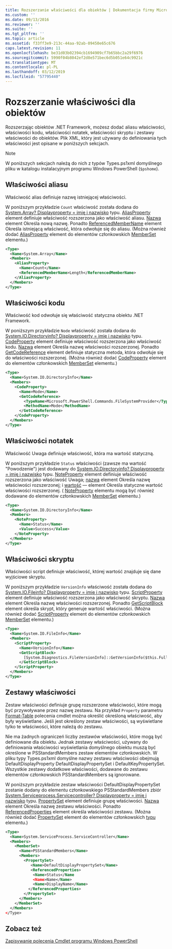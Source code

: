 ```yaml
---
title: Rozszerzanie właściwości dla obiektów | Dokumentacja firmy Microsoft
ms.custom: ''
ms.date: 09/13/2016
ms.reviewer: ''
ms.suite: ''
ms.tgt_pltfrm: ''
ms.topic: article
ms.assetid: f33ff3e9-213c-44aa-92ab-09450e65c676
caps.latest.revision: 11
ms.openlocfilehash: be31d03b02394cb1694909cf7b65bbc2a29f6976
ms.sourcegitcommit: 5990f04b8042ef2d8e571bec6d5b051e64c9921c
ms.translationtype: MT
ms.contentlocale: pl-PL
ms.lasthandoff: 03/12/2019
ms.locfileid: "57795440"
---
```

# <a name="extending-properties-for-objects"></a>Rozszerzanie właściwości dla obiektów

Rozszerzając obiektów .NET Framework, możesz dodać aliasu właściwości, właściwości kodu, właściwości notatek, właściwości skryptu i zestawy właściwości do obiektów. Plik XML, który jest używany do definiowania tych właściwości jest opisane w poniższych sekcjach.

> [!NOTE]
> W poniższych sekcjach należą do nich z typów Types.ps1xml domyślnego pliku w katalogu instalacyjnym programu Windows PowerShell (`$pshome`).

## <a name="alias-properties"></a>Właściwości aliasu

Właściwość alias definiuje nazwę istniejącej właściwości.

W poniższym przykładzie `Count` właściwość została dodana do [System.Array? Displayproperty = imię i nazwisko](/dotnet/api/System.Array) typu. [AliasProperty](http://msdn.microsoft.com/en-us/b140038c-807a-4bb9-beca-332491cda1b1) element definiuje właściwość rozszerzona jako właściwość aliasu. [Nazwa](http://msdn.microsoft.com/en-us/b58e9d21-c8c9-49a5-909e-9c1cfc64f873) element Określa nową nazwę. Ponadto [ReferencedMemberName](http://msdn.microsoft.com/en-us/0c5db6cc-9033-4d48-88a7-76b962882f7a) element Określa istniejącą właściwość, która odwołuje się do aliasu. (Można również dodać [AliasProperty](http://msdn.microsoft.com/en-us/d6647953-94ad-4b0b-af2e-4dda6952dee1) element do elementów członkowskich [MemberSet](http://msdn.microsoft.com/en-us/46a50fb5-e150-4c03-8584-e1b53e4d49e3) elementu.)

```xml
<Type>
  <Name>System.Array</Name>
  <Members>
    <AliasProperty>
      <Name>Count</Name>
      <ReferencedMemberName>Length</ReferencedMemberName>
    </AliasProperty>
  </Members>
</Type>
```

## <a name="code-properties"></a>Właściwości kodu

Właściwość kod odwołuje się właściwość statyczna obiektu .NET Framework.

W poniższym przykładzie `Node` właściwość została dodana do [System.IO.Directoryinfo? Displayproperty = imię i nazwisko](/dotnet/api/System.IO.DirectoryInfo) typu. [CodeProperty](http://msdn.microsoft.com/en-us/59bc4d18-41eb-4c0d-8ad3-bbfa5dc488db) element definiuje właściwość rozszerzona jako właściwość kodu. [Nazwa](http://msdn.microsoft.com/en-us/b58e9d21-c8c9-49a5-909e-9c1cfc64f873) element Określa nazwę właściwości rozszerzonej. Ponadto [GetCodeReference](http://msdn.microsoft.com/en-us/62af34f5-cc22-42c0-9e0c-3bd0f5c1a4a0) element definiuje statyczna metoda, która odwołuje się do właściwości rozszerzonej. (Można również dodać [CodeProperty](http://msdn.microsoft.com/en-us/59bc4d18-41eb-4c0d-8ad3-bbfa5dc488db) element do elementów członkowskich [MemberSet](http://msdn.microsoft.com/en-us/46a50fb5-e150-4c03-8584-e1b53e4d49e3) elementu.)

```xml
<Type>
  <Name>System.IO.DirectoryInfo</Name>
  <Members>
    <CodeProperty>
      <Name>Mode</Name>
      <GetCodeReference>
        <TypeName>Microsoft.PowerShell.Commands.FileSystemProvider</TypeName>
        <MethodName>Mode</MethodName>
      </GetCodeReference>
    </CodeProperty>
  </Members>
</Type>
```

## <a name="note-properties"></a>Właściwości notatek

Właściwość Uwaga definiuje właściwość, która ma wartość statyczną.

W poniższym przykładzie `Status` właściwości (zawsze ma wartość "Powodzenie") jest dodawany do [System.IO.Directoryinfo? Displayproperty = imię i nazwisko](/dotnet/api/System.IO.DirectoryInfo) typu. [NoteProperty](http://msdn.microsoft.com/en-us/331e6c50-d703-43f0-89bc-ca9fb97800eb) element definiuje właściwość rozszerzona jako właściwość Uwaga; [nazwa](http://msdn.microsoft.com/en-us/b58e9d21-c8c9-49a5-909e-9c1cfc64f873) element Określa nazwę właściwości rozszerzonej; i [wartość](http://msdn.microsoft.com/en-us/f3c77546-b98e-4c4e-bbe0-6dfd06696d1c) — element Określa statyczne wartość właściwości rozszerzonej. ( [NoteProperty](http://msdn.microsoft.com/en-us/331e6c50-d703-43f0-89bc-ca9fb97800eb) elementu mogą być również dodawane do elementów członkowskich [MemberSet](http://msdn.microsoft.com/en-us/46a50fb5-e150-4c03-8584-e1b53e4d49e3) elementu.)

```xml
<Type>
  <Name>System.IO.DirectoryInfo</Name>
  <Members>
    <NoteProperty>
      <Name>Status</Name>
      <Value>Success</Value>
    </NoteProperty>
  </Members>
</Type>
```

## <a name="script-properties"></a>Właściwości skryptu

Właściwości script definiuje właściwość, której wartość znajduje się dane wyjściowe skryptu.

W poniższym przykładzie `VersionInfo` właściwość została dodana do [System.IO.Fileinfo? Displayproperty = imię i nazwisko](/dotnet/api/System.IO.FileInfo) typu. [ScriptProperty](http://msdn.microsoft.com/en-us/858a4247-676b-4cc9-9f3e-057109aad350) element definiuje właściwość rozszerzona jako właściwość skryptu. [Nazwa](http://msdn.microsoft.com/en-us/b58e9d21-c8c9-49a5-909e-9c1cfc64f873) element Określa nazwę właściwości rozszerzonej. Ponadto [GetScriptBlock](http://msdn.microsoft.com/en-us/f3c77546-b98e-4c4e-bbe0-6dfd06696d1c) element określa skrypt, który generuje wartość właściwości. (Można również dodać [ScriptProperty](http://msdn.microsoft.com/en-us/858a4247-676b-4cc9-9f3e-057109aad350) element do elementów członkowskich [MemberSet](http://msdn.microsoft.com/en-us/46a50fb5-e150-4c03-8584-e1b53e4d49e3) elementu.)

```xml
<Type>
  <Name>System.IO.FileInfo</Name>
  <Members>
    <ScriptProperty>
      <Name>VersionInfo</Name>
      <GetScriptBlock>
        [System.Diagnostics.FileVersionInfo]::GetVersionInfo($this.FullName)
      </GetScriptBlock>
    </ScriptProperty>
  </Members>
</Type>
```

## <a name="property-sets"></a>Zestawy właściwości

Zestaw właściwości definiuje grupę rozszerzone właściwości, które mogą być przywoływane przez nazwę zestawu. Na przykład `Property` parametru [Format-Table](/powershell/module/Microsoft.PowerShell.Utility/Format-Table) polecenia cmdlet można określić określoną właściwość, aby były wyświetlane. Jeśli jest określony zestaw właściwości, są wyświetlane tylko te właściwości, które należą do zestawu.

Nie ma żadnych ograniczeń liczby zestawów właściwości, które mogą być definiowane dla obiektu. Jednak zestawy właściwości, używany do definiowania właściwości wyświetlania domyślnego obiektu muszą być określone w PSStandardMembers zestaw elementów członkowskich. W pliku typy Types.ps1xml domyślne nazwy zestawu właściwości obejmują DefaultDisplayProperty DefaultDisplayPropertySet i DefaultKeyPropertySet. Wszystkie zestawy dodatkowe właściwości, dodawane do zestawu elementów członkowskich PSStandardMembers są ignorowane.

W poniższym przykładzie zestaw właściwości DefaultDisplayPropertySet zostanie dodany do elementu członkowskiego PSStandardMembers zbiór [System.Serviceprocess.Servicecontroller? Displayproperty = imię i nazwisko](/dotnet/api/System.ServiceProcess.ServiceController) typu. [PropertySet](http://msdn.microsoft.com/en-us/14cdc234-796e-4857-9b51-bdbaa1412188) element definiuje grupę właściwości. [Nazwa](http://msdn.microsoft.com/en-us/b58e9d21-c8c9-49a5-909e-9c1cfc64f873) element Określa nazwę zestawu właściwości. Ponadto [ReferencedProperties](http://msdn.microsoft.com/en-us/5e620423-8679-4fbf-b6db-9f79288e4786) element określa właściwości zestawu. (Można również dodać [PropertySet](http://msdn.microsoft.com/en-us/14cdc234-796e-4857-9b51-bdbaa1412188) element do elementów członkowskich [typu](http://msdn.microsoft.com/en-us/e5dbd353-d6b2-40a1-92b6-6f1fea744ebe) elementu.)

```xml
<Type>
  <Name>System.ServiceProcess.ServiceController</Name>
  <Members>
    <MemberSet>
      <Name>PSStandardMembers</Name>
      <Members>
        <PropertySet>
           <Name>DefaultDisplayPropertySet</Name>
           <ReferencedProperties>
            <Name>Status</Name
            <Name>Name</Name>
            <Name>DisplayName</Name>
          </ReferencedProperties>
        </PropertySet>
      </Members>
    </MemberSet>
  </Members>
</Type>
```

## <a name="see-also"></a>Zobacz też

[Zapisywanie polecenia Cmdlet programu Windows PowerShell](./writing-a-windows-powershell-cmdlet.md)
